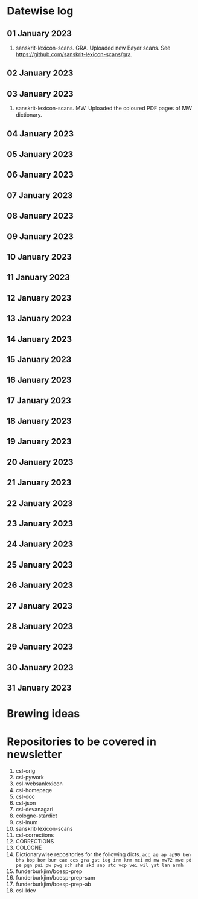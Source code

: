 # Datewise log

## 01 January 2023

1. sanskrit-lexicon-scans. GRA. Uploaded new Bayer scans. See https://github.com/sanskrit-lexicon-scans/gra.

## 02 January 2023

## 03 January 2023

1. sanskrit-lexicon-scans. MW. Uploaded the coloured PDF pages of MW dictionary. 

## 04 January 2023

## 05 January 2023

## 06 January 2023

## 07 January 2023

## 08 January 2023

## 09 January 2023

## 10 January 2023

## 11 January 2023

## 12 January 2023

## 13 January 2023

## 14 January 2023

## 15 January 2023

## 16 January 2023

## 17 January 2023

## 18 January 2023

## 19 January 2023

## 20 January 2023

## 21 January 2023

## 22 January 2023

## 23 January 2023

## 24 January 2023

## 25 January 2023

## 26 January 2023

## 27 January 2023

## 28 January 2023

## 29 January 2023

## 30 January 2023

## 31 January 2023


# Brewing ideas


# Repositories to be covered in newsletter

1. csl-orig
2. csl-pywork
3. csl-websanlexicon
4. csl-homepage
5. csl-doc
6. csl-json
7. csl-devanagari
8. cologne-stardict
9. csl-lnum
10. sanskrit-lexicon-scans
11. csl-corrections
12. CORRECTIONS
13. COLOGNE
14. Dictionarywise repositories for the following dicts. 
`acc ae ap ap90 ben bhs bop bor bur cae ccs gra gst ieg inm krm mci md mw mw72 mwe pd pe pgn pui pw pwg sch shs skd snp stc vcp vei wil yat lan armh`
15. funderburkjim/boesp-prep
16. funderburkjim/boesp-prep-sam
17. funderburkjim/boesp-prep-ab
18. csl-ldev
